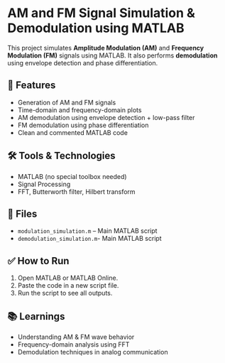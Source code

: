 
# AM and FM Signal Simulation & Demodulation using MATLAB

This project simulates **Amplitude Modulation (AM)** and **Frequency Modulation (FM)** signals using MATLAB. It also performs **demodulation** using envelope detection and phase differentiation.

## 📌 Features

- Generation of AM and FM signals
- Time-domain and frequency-domain plots
- AM demodulation using envelope detection + low-pass filter
- FM demodulation using phase differentiation
- Clean and commented MATLAB code

## 🛠️ Tools & Technologies

- MATLAB (no special toolbox needed)
- Signal Processing
- FFT, Butterworth filter, Hilbert transform

## 📁 Files

- `modulation_simulation.m` – Main MATLAB script
- `demodulation_simulation.m`- Main MATLAB script


## ✅ How to Run

1. Open MATLAB or MATLAB Online.
2. Paste the code in a new script file.
3. Run the script to see all outputs.

## 📚 Learnings

- Understanding AM & FM wave behavior
- Frequency-domain analysis using FFT
- Demodulation techniques in analog communication

